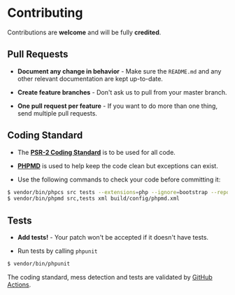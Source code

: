 # Contributing

Contributions are **welcome** and will be fully **credited**.

## Pull Requests

- **Document any change in behavior** - Make sure the `README.md` and any other relevant documentation are kept up-to-date.

- **Create feature branches** - Don't ask us to pull from your master branch.

- **One pull request per feature** - If you want to do more than one thing, send multiple pull requests.

## Coding Standard

- The **[PSR-2 Coding Standard](https://github.com/php-fig/fig-standards/blob/master/accepted/PSR-2-coding-style-guide.md)** is to be used for all code. 
- **[PHPMD](http://phpmd.org/)** is used to help keep the code clean but exceptions can exist. 

- Use the following commands to check your code before committing it:

```sh
$ vendor/bin/phpcs src tests --extensions=php --ignore=bootstrap --report=checkstyle --report-file=build/logs/checkstyle.xml --standard=build/config/phpcs.xml -v
$ vendor/bin/phpmd src,tests xml build/config/phpmd.xml
```

## Tests

- **Add tests!** - Your patch won't be accepted if it doesn't have tests.

- Run tests by calling `phpunit`
```sh
$ vendor/bin/phpunit
```

The coding standard, mess detection and tests are validated by [GitHub Actions](.github).
